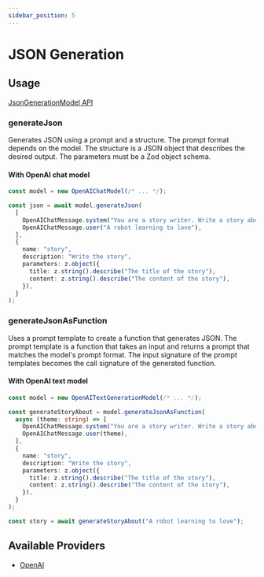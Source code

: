 ```yaml
---
sidebar_position: 5
---
```


# JSON Generation

## Usage

[JsonGenerationModel API](/api/interfaces/JsonGenerationModel)

### generateJson

Generates JSON using a prompt and a structure.
The prompt format depends on the model.
The structure is a JSON object that describes the desired output.
The parameters must be a Zod object schema.

#### With OpenAI chat model

```ts
const model = new OpenAIChatModel(/* ... */);

const json = await model.generateJson(
  [
    OpenAIChatMessage.system("You are a story writer. Write a story about:"),
    OpenAIChatMessage.user("A robot learning to love"),
  ],
  {
    name: "story",
    description: "Write the story",
    parameters: z.object({
      title: z.string().describe("The title of the story"),
      content: z.string().describe("The content of the story"),
    }),
  }
);
```

### generateJsonAsFunction

Uses a prompt template to create a function that generates JSON.
The prompt template is a function that takes an input and returns a prompt that matches the model's prompt format.
The input signature of the prompt templates becomes the call signature of the generated function.

#### With OpenAI text model

```ts
const model = new OpenAITextGenerationModel(/* ... */);

const generateStoryAbout = model.generateJsonAsFunction(
  async (theme: string) => [
    OpenAIChatMessage.system("You are a story writer. Write a story about:"),
    OpenAIChatMessage.user(theme),
  ],
  {
    name: "story",
    description: "Write the story",
    parameters: z.object({
      title: z.string().describe("The title of the story"),
      content: z.string().describe("The content of the story"),
    }),
  }
);

const story = await generateStoryAbout("A robot learning to love");
```

## Available Providers

- [OpenAI](/integration/model-provider/openai)
